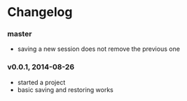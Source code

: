 # Changelog

### master
- saving a new session does not remove the previous one

### v0.0.1, 2014-08-26
- started a project
- basic saving and restoring works

